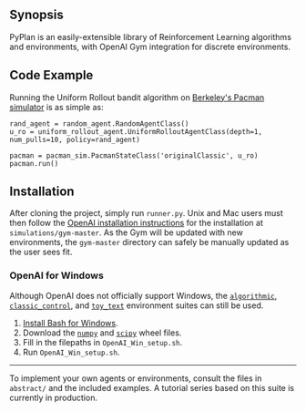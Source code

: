 ## Synopsis

PyPlan is an easily-extensible library of Reinforcement Learning algorithms and environments, with OpenAI Gym integration for discrete environments.

## Code Example

Running the Uniform Rollout bandit algorithm on [Berkeley's Pacman simulator](http://ai.berkeley.edu/project_overview.html) is as simple as:

```
rand_agent = random_agent.RandomAgentClass()
u_ro = uniform_rollout_agent.UniformRolloutAgentClass(depth=1, num_pulls=10, policy=rand_agent)

pacman = pacman_sim.PacmanStateClass('originalClassic', u_ro)
pacman.run()
```

## Installation

After cloning the project, simply run `runner.py`. Unix and Mac users must then follow the [OpenAI installation instructions](https://github.com/openai/gym#installation) for the installation at `simulations/gym-master`. As the Gym will be updated with new environments, the `gym-master` directory can safely be manually updated as the user sees fit.

### OpenAI for Windows

Although OpenAI does not officially support Windows, the [`algorithmic`](https://gym.openai.com/envs#algorithmic), [`classic_control`](https://gym.openai.com/envs#classic_control), and [`toy_text`](https://gym.openai.com/envs#toy_text) environment suites can still be used. 

1) [Install Bash for Windows](https://www.howtogeek.com/249966/how-to-install-and-use-the-linux-bash-shell-on-windows-10/).
2) Download the [`numpy`](http://www.lfd.uci.edu/~gohlke/pythonlibs/#numpy) and [`scipy`](http://www.lfd.uci.edu/~gohlke/pythonlibs/#scipy) wheel files.
3) Fill in the filepaths in `OpenAI_Win_setup.sh`.
4) Run `OpenAI_Win_setup.sh`.

----

To implement your own agents or environments, consult the files in `abstract/` and the included examples. A tutorial series based on this suite is currently in production.
